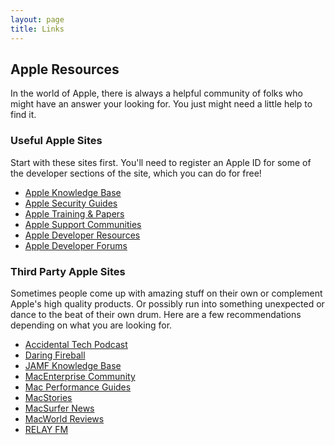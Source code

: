 ```yaml
---
layout: page
title: Links
---
```


## Apple Resources

In the world of Apple, there is always a helpful community of folks who might have an answer your looking for. You just might need a little help to find it.


### Useful Apple Sites

Start with these sites first. You'll need to register an Apple ID for some of the developer sections of the site, which you can do for free!

- [Apple Knowledge Base](http://kbase.info.apple.com/)
- [Apple Security Guides](http://www.apple.com/support/security/guides/)
- [Apple Training & Papers](http://training.apple.com/osx)
- [Apple Support Communities](https://discussions.apple.com)
- [Apple Developer Resources](https://developer.apple.com/resources/)
- [Apple Developer Forums](https://forums.developer.apple.com/)


### Third Party Apple Sites

Sometimes people come up with amazing stuff on their own or complement Apple's high quality products. Or possibly run into something unexpected or dance to the beat of their own drum. Here are a few recommendations depending on what you are looking for.

- [Accidental Tech Podcast](http://atp.fm)
- [Daring Fireball](http://daringfireball.net)
- [JAMF Knowledge Base](https://jamfnation.jamfsoftware.com/articles.html)
- [MacEnterprise Community](http://www.macenterprise.org/)
- [Mac Performance Guides](http://macperformanceguide.com/index_topics.html)
- [MacStories](http://www.macstories.net)
- [MacSurfer News](http://www.macsurfer.com/)
- [MacWorld Reviews](http://www.macworld.com/)
- [RELAY FM](http://www.relay.fm)
